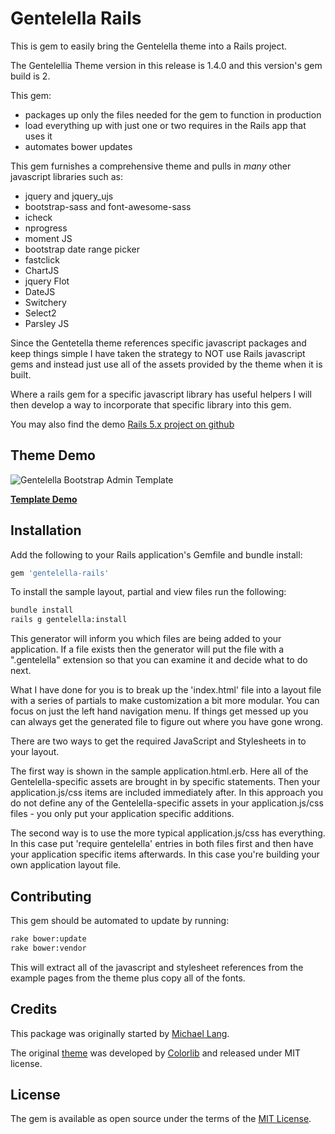 # Gentelella Rails

This is gem to easily bring the Gentelella theme into a Rails project.

The Gentelellia Theme version in this release is 1.4.0 and this version's gem build is 2.

This gem:

  * packages up only the files needed for the gem to function in production
  * load everything up with just one or two requires in the Rails app that uses it
  * automates bower updates

This gem furnishes a comprehensive theme and pulls in *many* other javascript libraries such as:

  * jquery and jquery_ujs
  * bootstrap-sass and font-awesome-sass
  * icheck
  * nprogress
  * moment JS
  * bootstrap date range picker
  * fastclick
  * ChartJS
  * jquery Flot
  * DateJS
  * Switchery
  * Select2
  * Parsley JS

Since the Gentetella theme references specific javascript packages and keep things simple 
I have taken the strategy to NOT use Rails javascript gems and instead just use all of the 
assets provided by the theme when it is built.

Where a rails gem for a specific javascript library has useful helpers I will then develop a way to
incorporate that specific library into this gem.

You may also find the demo [Rails 5.x project on github](https://github.com/mwlang/gentelella-rails-demo)

## Theme Demo
![Gentelella Bootstrap Admin Template](https://github.com/mwlang/gentelella-rails-demo/blob/master/public/images/gentelella-admin-template-preview.jpg "Gentelella Theme Browser Preview")

**[Template Demo](https://colorlib.com/polygon/gentelella/index.html)**

## Installation
Add the following to your Rails application's Gemfile and bundle install:

```ruby
gem 'gentelella-rails'
```

To install the sample layout, partial and view files run the following:

```bash
bundle install
rails g gentelella:install
```

This generator will inform you which files are being added to your application. If
a file exists then the generator will put the file with a ".gentelella" extension so
that you can examine it and decide what to do next.

What I have done for you is to break up the 'index.html' file into a layout file with
a series of partials to make customization a bit more modular. You can focus on just the
left hand navigation menu. If things get messed up you can always get the generated 
file to figure out where you have gone wrong.

There are two ways to get the required JavaScript and Stylesheets in to your layout.

The first way is shown in the sample application.html.erb. Here all of the Gentelella-specific
assets are brought in by specific statements. Then your application.js/css items
are included immediately after. In this approach you do not define any of the Gentelella-specific
assets in your application.js/css files - you only put your application specific additions.
 
The second way is to use the more typical application.js/css has everything. In this case
put 'require gentelella' entries in both files first and then have your application specific
items afterwards. In this case you're building your own application layout file.

## Contributing
This gem should be automated to update by running:

```bash
rake bower:update
rake bower:vendor
```

This will extract all of the javascript and stylesheet references from the example
pages from the theme plus copy all of the fonts.


## Credits
This package was originally started by [Michael Lang](https://github.com/mwlang/gentelella-rails).

The original [theme](https://github.com/puikinsh/gentelella) was developed by
[Colorlib](https://colorlib.com/) and released under MIT license.

## License
The gem is available as open source under the terms of the [MIT License](http://opensource.org/licenses/MIT).
